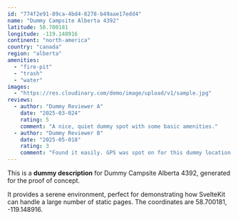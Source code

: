```yaml
---
id: "774f2e91-89ca-4bd4-8278-b49aae17edd4"
name: "Dummy Campsite Alberta 4392"
latitude: 58.700181
longitude: -119.148916
continent: "north-america"
country: "canada"
region: "alberta"
amenities:
  - "fire-pit"
  - "trash"
  - "water"
images:
  - "https://res.cloudinary.com/demo/image/upload/v1/sample.jpg"
reviews:
  - author: "Dummy Reviewer A"
    date: "2025-03-024"
    rating: 5
    comment: "A nice, quiet dummy spot with some basic amenities."
  - author: "Dummy Reviewer B"
    date: "2025-05-018"
    rating: 3
    comment: "Found it easily. GPS was spot on for this dummy location."
---
```


This is a **dummy description** for Dummy Campsite Alberta 4392, generated for the proof of concept.

It provides a serene environment, perfect for demonstrating how SvelteKit can handle a large number of static pages. The coordinates are 58.700181, -119.148916.

